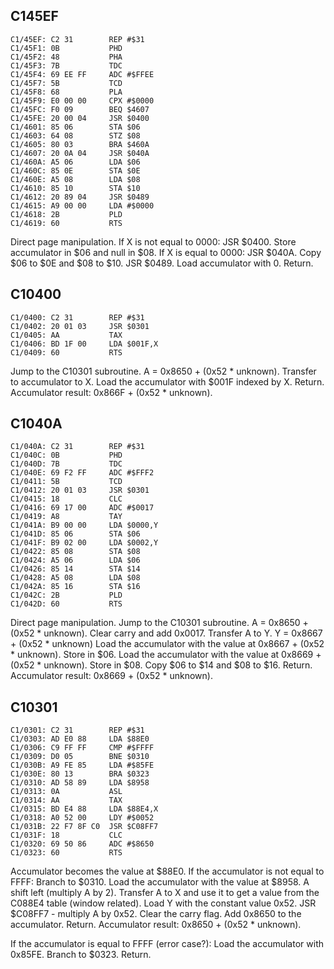 C145EF
------

    C1/45EF: C2 31        REP #$31
    C1/45F1: 0B           PHD
    C1/45F2: 48           PHA
    C1/45F3: 7B           TDC
    C1/45F4: 69 EE FF     ADC #$FFEE
    C1/45F7: 5B           TCD
    C1/45F8: 68           PLA
    C1/45F9: E0 00 00     CPX #$0000
    C1/45FC: F0 09        BEQ $4607
    C1/45FE: 20 00 04     JSR $0400
    C1/4601: 85 06        STA $06
    C1/4603: 64 08        STZ $08
    C1/4605: 80 03        BRA $460A
    C1/4607: 20 0A 04     JSR $040A
    C1/460A: A5 06        LDA $06
    C1/460C: 85 0E        STA $0E
    C1/460E: A5 08        LDA $08
    C1/4610: 85 10        STA $10
    C1/4612: 20 89 04     JSR $0489
    C1/4615: A9 00 00     LDA #$0000
    C1/4618: 2B           PLD
    C1/4619: 60           RTS

Direct page manipulation.
If X is not equal to 0000:
  JSR $0400.
  Store accumulator in $06 and null in $08.
If X is equal to 0000:
  JSR $040A.
Copy $06 to $0E and $08 to $10.
JSR $0489.
Load accumulator with 0.
Return.


C10400
------

    C1/0400: C2 31        REP #$31
    C1/0402: 20 01 03     JSR $0301
    C1/0405: AA           TAX
    C1/0406: BD 1F 00     LDA $001F,X
    C1/0409: 60           RTS

Jump to the C10301 subroutine. A = 0x8650 + (0x52 * unknown).
Transfer to accumulator to X.
Load the accumulator with $001F indexed by X.
Return.
Accumulator result: 0x866F + (0x52 * unknown).


C1040A
------

    C1/040A: C2 31        REP #$31
    C1/040C: 0B           PHD
    C1/040D: 7B           TDC
    C1/040E: 69 F2 FF     ADC #$FFF2
    C1/0411: 5B           TCD
    C1/0412: 20 01 03     JSR $0301
    C1/0415: 18           CLC
    C1/0416: 69 17 00     ADC #$0017
    C1/0419: A8           TAY
    C1/041A: B9 00 00     LDA $0000,Y
    C1/041D: 85 06        STA $06
    C1/041F: B9 02 00     LDA $0002,Y
    C1/0422: 85 08        STA $08
    C1/0424: A5 06        LDA $06
    C1/0426: 85 14        STA $14
    C1/0428: A5 08        LDA $08
    C1/042A: 85 16        STA $16
    C1/042C: 2B           PLD
    C1/042D: 60           RTS

Direct page manipulation.
Jump to the C10301 subroutine. A = 0x8650 + (0x52 * unknown).
Clear carry and add 0x0017.
Transfer A to Y. Y = 0x8667 + (0x52 * unknown)
Load the accumulator with the value at 0x8667 + (0x52 * unknown).
Store in $06.
Load the accumulator with the value at 0x8669 + (0x52 * unknown).
Store in $08.
Copy $06 to $14 and $08 to $16.
Return.
Accumulator result: 0x8669 + (0x52 * unknown).


C10301
------

    C1/0301: C2 31        REP #$31
    C1/0303: AD E0 88     LDA $88E0
    C1/0306: C9 FF FF     CMP #$FFFF
    C1/0309: D0 05        BNE $0310
    C1/030B: A9 FE 85     LDA #$85FE
    C1/030E: 80 13        BRA $0323
    C1/0310: AD 58 89     LDA $8958
    C1/0313: 0A           ASL
    C1/0314: AA           TAX
    C1/0315: BD E4 88     LDA $88E4,X
    C1/0318: A0 52 00     LDY #$0052
    C1/031B: 22 F7 8F C0  JSR $C08FF7
    C1/031F: 18           CLC
    C1/0320: 69 50 86     ADC #$8650
    C1/0323: 60           RTS

Accumulator becomes the value at $88E0.
If the accumulator is not equal to FFFF:
  Branch to $0310.
  Load the accumulator with the value at $8958.
  A shift left (multiply A by 2).
  Transfer A to X and use it to get a value from the C088E4 table (window related).
  Load Y with the constant value 0x52.
  JSR $C08FF7 - multiply A by 0x52.
  Clear the carry flag.
  Add 0x8650 to the accumulator.
  Return.
  Accumulator result: 0x8650 + (0x52 * unknown).

If the accumulator is equal to FFFF (error case?):
  Load the accumulator with 0x85FE.
  Branch to $0323.
  Return.